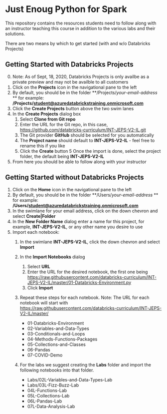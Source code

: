 # Just Enoug Python for Spark
This repository contains the resources students need to follow along with an instructor teaching this course in addition to the various labs and their solutions.

There are two means by which to get started (with and w/o Databricks Projects)

## Getting Started with Databricks Projects
0. Note: As of Sept, 18, 2020, Databricks Projects is only availbe as a private preview and may not be availble to all customers
1. Click on the **Projects** icon in the navigational pane to the left
2. By default, you should be in the folder **/Projects/*your-email-address* ** for example: **/Projects/student@azuredatabrickstraining.onmicrosoft.com**
3. Click the **Create Projects** button above the two swim lanes
4. In the **Create Projects** dialog box
   1. Select **Clone from Git repo**
   2. Enter the URL for the Git repo, in this case, https://github.com/databricks-curriculum/INT-JEPS-V2-IL.git
   3. The Git provider **GitHub** should be selected for you automatically
   4. The **Project name** should default to **INT-JEPS-V2-IL** - feel free to rename this if you like
   5. Click the **Create** button
5 Once the import is done, select the project folder, the default being **INT-JEPS-V2-IL**
6. From here you should be able to follow along with your instructor

## Getting Started without Databricks Projects
1. Click on the **Home** icon in the navigational pane to the left
2. By default, you should be in the folder **/Users/*your-email-address* ** for example: **/Users/student@azuredatabrickstraining.onmicrosoft.com**
3. In the swimlane for your email address, click on the down chevron and select **Create|Folder**
4. In the **New Folder Name** dialog enter a name for this project, for example, **INT-JEPS-V2-IL**, or any other name you desire to use
5. Import each notebook:
   1. In the swimlane **INT-JEPS-V2-IL**, click the down chevron and select **Import**
   2. In the **Import Notebooks** dialog
      1. Select **URL**
      2. Enter the URL for the desired notebook, the first one being https://raw.githubusercontent.com/databricks-curriculum/INT-JEPS-V2-IL/master/01-Databricks-Environment.py
      3. Click **Import**
        
   3. Repeat these steps for each notebook. Note: The URL for each notebook will start with https://raw.githubusercontent.com/databricks-curriculum/INT-JEPS-V2-IL/master/
      - 01-Databricks-Environment
      - 02-Variables-and-Data-Types
      - 03-Conditionals-and-Loops
      - 04-Methods-Functions-Packages
      - 05-Collections-and-Classes
      - 06-Pandas
      - 07-COVID-Demo
        
   4. For the labs we suggest creating the **Labs** folder and import the following notebooks into that folder.
      - Labs/02L-Variables-and-Data-Types-Lab
      - Labs/03L-Fizz-Buzz-Lab
      - 04L-Functions-Lab
      - 05L-Collections-Lab
      - 06L-Pandas-Lab
      - 07L-Data-Analysis-Lab
  
